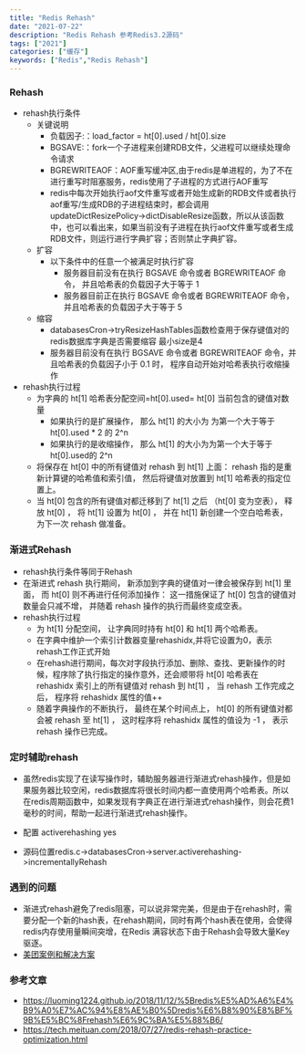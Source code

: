 ```yaml
---
title: "Redis Rehash"
date: "2021-07-22"
description: "Redis Rehash 参考Redis3.2源码"
tags: ["2021"]
categories: ["缓存"]
keywords: ["Redis","Redis Rehash"]
---
```

### Rehash

* rehash执行条件
	- 关键说明
		- 负载因子:：load_factor = ht[0].used / ht[0].size
		- BGSAVE:：fork一个子进程来创建RDB文件，父进程可以继续处理命令请求
		- BGREWRITEAOF：AOF重写缓冲区,由于redis是单进程的，为了不在进行重写时阻塞服务，redis使用了子进程的方式进行AOF重写
		-  redis中每次开始执行aof文件重写或者开始生成新的RDB文件或者执行aof重写/生成RDB的子进程结束时，都会调用updateDictResizePolicy->dictDisableResize函数，所以从该函数中，也可以看出来，如果当前没有子进程在执行aof文件重写或者生成RDB文件，则运行进行字典扩容；否则禁止字典扩容。
	- 扩容 
		- 以下条件中的任意一个被满足时执行扩容
			- 服务器目前没有在执行 BGSAVE 命令或者 BGREWRITEAOF 命令， 并且哈希表的负载因子大于等于 1 
			- 服务器目前正在执行 BGSAVE 命令或者 BGREWRITEAOF 命令， 并且哈希表的负载因子大于等于 5 
	- 缩容
		- databasesCron->tryResizeHashTables函数检查用于保存键值对的redis数据库字典是否需要缩容 最小size是4
		- 服务器目前没有在执行 BGSAVE 命令或者 BGREWRITEAOF 命令，并且哈希表的负载因子小于 0.1 时， 程序自动开始对哈希表执行收缩操作
* rehash执行过程
	- 为字典的 ht[1] 哈希表分配空间=ht[0].used= ht[0] 当前包含的键值对数量
		- 如果执行的是扩展操作， 那么 ht[1] 的大小为 为第一个大于等于ht[0].used * 2 的 2^n 
		- 如果执行的是收缩操作， 那么 ht[1] 的大小为为第一个大于等于 ht[0].used的 2^n 
	- 将保存在 ht[0] 中的所有键值对 rehash 到 ht[1] 上面： rehash 指的是重新计算键的哈希值和索引值， 然后将键值对放置到 ht[1] 哈希表的指定位置上。
	- 当 ht[0] 包含的所有键值对都迁移到了 ht[1] 之后 （ht[0] 变为空表）， 释放 ht[0] ， 将 ht[1] 设置为 ht[0] ， 并在 ht[1] 新创建一个空白哈希表， 为下一次 rehash 做准备。

### 渐进式Rehash
* rehash执行条件等同于Rehash
* 在渐进式 rehash 执行期间， 新添加到字典的键值对一律会被保存到 ht[1] 里面， 而 ht[0] 则不再进行任何添加操作： 这一措施保证了 ht[0] 包含的键值对数量会只减不增， 并随着 rehash 操作的执行而最终变成空表。
* rehash执行过程
	- 为 ht[1] 分配空间， 让字典同时持有 ht[0] 和 ht[1] 两个哈希表。
	- 在字典中维护一个索引计数器变量rehashidx,并将它设置为0，表示rehash工作正式开始
	- 在rehash进行期间，每次对字段执行添加、删除、查找、更新操作的时候，程序除了执行指定的操作意外，还会顺带将 ht[0] 哈希表在 rehashidx 索引上的所有键值对 rehash 到 ht[1] ， 当 rehash 工作完成之后， 程序将 rehashidx 属性的值++
	- 随着字典操作的不断执行， 最终在某个时间点上， ht[0] 的所有键值对都会被 rehash 至 ht[1] ， 这时程序将 rehashidx 属性的值设为 -1 ， 表示 rehash 操作已完成。

### 定时辅助rehash
* 虽然redis实现了在读写操作时，辅助服务器进行渐进式rehash操作，但是如果服务器比较空闲，redis数据库将很长时间内都一直使用两个哈希表。所以在redis周期函数中，如果发现有字典正在进行渐进式rehash操作，则会花费1毫秒的时间，帮助一起进行渐进式rehash操作。

* 配置 activerehashing yes
* 源码位置redis.c->databasesCron->server.activerehashing->incrementallyRehash


### 遇到的问题
* 渐进式rehash避免了redis阻塞，可以说非常完美，但是由于在rehash时，需要分配一个新的hash表，在rehash期间，同时有两个hash表在使用，会使得redis内存使用量瞬间突增，在Redis 满容状态下由于Rehash会导致大量Key驱逐。
* [美团案例和解决方案](https://tech.meituan.com/2018/07/27/redis-rehash-practice-optimization.html)

### 参考文章
* https://luoming1224.github.io/2018/11/12/%5Bredis%E5%AD%A6%E4%B9%A0%E7%AC%94%E8%AE%B0%5Dredis%E6%B8%90%E8%BF%9B%E5%BC%8Frehash%E6%9C%BA%E5%88%B6/
* https://tech.meituan.com/2018/07/27/redis-rehash-practice-optimization.html

	
	
	
	
	
	